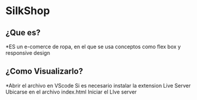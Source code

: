 # SilkShop

## ¿Que es?
*ES un e-comerce de ropa, en el que se usa conceptos como flex box y responsive design

## ¿Como Visualizarlo?
*Abrir el archivo en VScode
Si es necesario instalar la extension Live Server
Ubicarse en el archivo index.html
Iniciar el LIve server